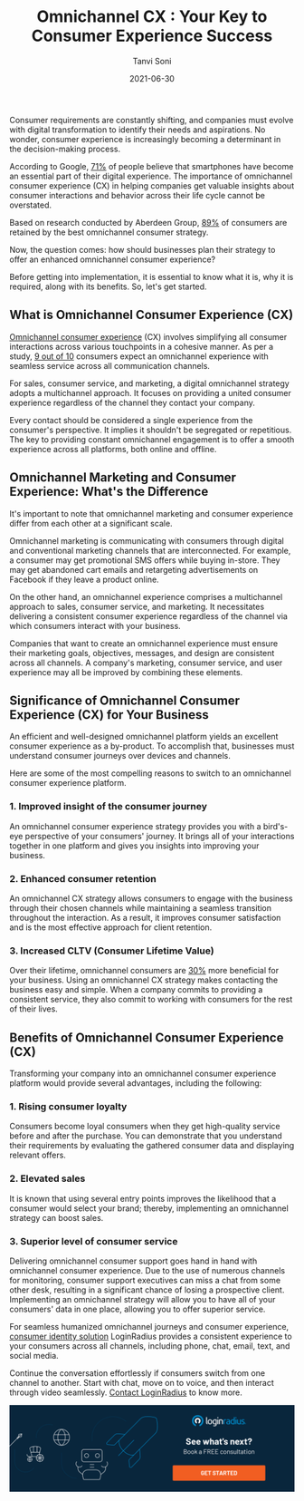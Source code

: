 ﻿---
title: "Omnichannel CX : Your Key to Consumer Experience Success"
date: "2021-06-30"
coverImage: "Omnichannel-CX.jpg"
tags: ["loginradius"]
featured: false 
author: "Tanvi Soni"
description: "Companies that want to create an omnichannel experience must ensure their marketing goals, objectives, messages, and design are consistent across all channels. A company's marketing, consumer service, and user experience may all be improved by combining these elements."
metadescription: "With an omnichannel consumer experience solution, you can transform your consumers' experience into an effortless journey! Read on to get a deep insight into it."
metatitle: "What Is Omnichannel CX And How Does It Benefit Your Business"
---
Consumer requirements are constantly shifting, and companies must evolve with digital transformation to identify their needs and aspirations. No wonder, consumer experience is increasingly becoming a determinant in the decision-making process.

  

According to Google, [71%](https://www.google.com/amp/s/www.thinkwithgoogle.com/consumer-insights/consumer-trends/how-digital-connects-shoppers-to-local-stores/amp/) of people believe that smartphones have become an essential part of their digital experience. The importance of omnichannel consumer experience  (CX) in helping companies get valuable insights about consumer interactions and behavior across their life cycle cannot be overstated.

  

Based on research conducted by Aberdeen Group, [89%](https://www.aberdeen.com/cmo-essentials/omni-channel-and-the-future-of-customer-experience/) of consumers are retained by the best omnichannel consumer strategy.

  

Now, the question comes: how should businesses plan their strategy to offer an enhanced omnichannel consumer experience?

  

Before getting into implementation, it is essential to know what it is, why it is required, along with its benefits. So, let's get started.

  

## What is Omnichannel Consumer Experience (CX)

  

[Omnichannel consumer experience](https://www.loginradius.com/resource/making-customers-feel-seen-in-an-omnichannel-world/) (CX) involves simplifying all consumer interactions across various touchpoints in a cohesive manner. As per a study,  [9 out of 10](https://www.cxtoday.com/contact-centre/delivering-an-excellent-omni-channel-experience/) consumers expect an omnichannel experience with seamless service across all communication channels.

  

For sales, consumer service, and marketing, a digital omnichannel strategy adopts a multichannel approach. It focuses on providing a united consumer experience regardless of the channel they contact your company.

  

Every contact should be considered a single experience from the consumer's perspective. It implies it shouldn't be segregated or repetitious. The key to providing constant omnichannel engagement is to offer a smooth experience across all platforms, both online and offline.

  

## Omnichannel Marketing and Consumer Experience: What's the Difference

  

It's important to note that omnichannel marketing and consumer experience  differ from each other at a significant scale.

  

Omnichannel marketing is communicating with consumers through digital and conventional marketing channels that are interconnected. For example, a consumer may get promotional SMS offers while buying in-store. They may get abandoned cart emails and retargeting advertisements on Facebook if they leave a product online.

  

On the other hand, an omnichannel experience comprises a multichannel approach to sales, consumer service, and marketing. It necessitates delivering a consistent consumer experience regardless of the channel via which consumers interact with your business.

  

Companies that want to create an omnichannel experience must ensure their marketing goals, objectives, messages, and design are consistent across all channels. A company's marketing, consumer service, and user experience may all be improved by combining these elements.

## Significance of Omnichannel Consumer Experience (CX) for Your Business

An efficient and well-designed omnichannel platform yields an excellent consumer experience as a by-product. To accomplish that, businesses must understand consumer journeys over devices and channels.

  

Here are some of the most compelling reasons to switch to an omnichannel consumer experience platform.

### 1. Improved insight of the consumer journey

An omnichannel consumer experience strategy provides you with a bird's-eye perspective of your consumers' journey. It brings all of your interactions together in one platform and gives you insights into improving your business.

  

### 2. Enhanced consumer retention

An omnichannel CX strategy allows consumers to engage with the business through their chosen channels while maintaining a seamless transition throughout the interaction. As a result, it improves consumer satisfaction and is the most effective approach for client retention.

### 3. Increased CLTV (Consumer Lifetime Value)

Over their lifetime, omnichannel consumers are [30%](https://www.idc.com/getdoc.jsp?containerId=IDC_P16276) more beneficial for your business. Using an omnichannel CX strategy makes contacting the business easy and simple. When a company commits to providing a consistent service, they also commit to working with consumers for the rest of their lives.

## Benefits of Omnichannel Consumer Experience (CX)

Transforming your company into an omnichannel consumer experience platform would provide several advantages, including the following:

### 1. Rising consumer loyalty

Consumers become loyal consumers when they get high-quality service before and after the purchase. You can demonstrate that you understand their requirements by evaluating the gathered consumer data and displaying relevant offers.

### 2. Elevated sales

It is known that using several entry points improves the likelihood that a consumer would select your brand; thereby, implementing an omnichannel strategy can boost sales.

### 3. Superior level of consumer service

Delivering omnichannel consumer support goes hand in hand with omnichannel consumer experience. Due to the use of numerous channels for monitoring, consumer support executives can miss a chat from some other desk, resulting in a significant chance of losing a prospective client. Implementing an omnichannel strategy will allow you to have all of your consumers' data in one place, allowing you to offer superior service.

  

For seamless humanized omnichannel journeys and consumer experience,  [consumer identity solution](https://www.loginradius.com/) LoginRadius provides a consistent experience to your consumers across all channels, including phone, chat, email, text, and social media.

  

Continue the conversation effortlessly if consumers switch from one channel to another. Start with chat, move on to voice, and then interact through video seamlessly. [Contact LoginRadius](https://www.loginradius.com/contact-us/) to know more.

[![book-a-demo-Consultation](book-a-demo.png)](https://www.loginradius.com/book-a-demo/)